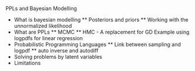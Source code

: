 PPLs and Bayesian Modelling

* What is bayesian modelling
** Posteriors and priors
** Working with the unnormalized likelihood
* What are PPLs
** MCMC
** HMC - A replacement for GD
Example using logpdfs for linear regression
* Probabilistic Programming Languages
** Link between sampling and logpdf
** auto inverse and autodiff
* Solving problems by latent variables
* Limitations

